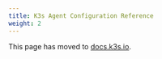 ```yaml
---
title: K3s Agent Configuration Reference
weight: 2
---
```


This page has moved to [docs.k3s.io](https://docs.k3s.io/reference/agent-config).